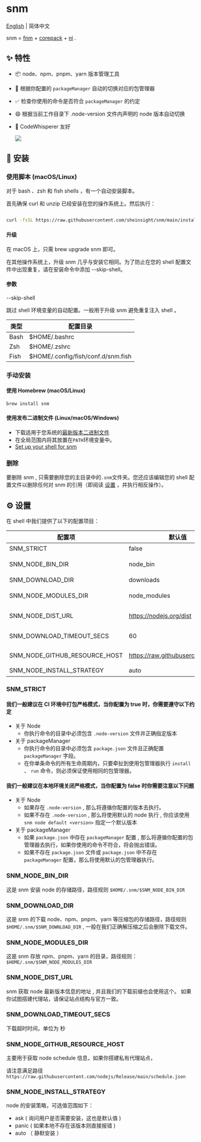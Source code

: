 # snm

[English](./README.md) | 简体中文

snm = [fnm](https://github.com/Schniz/fnm) + [corepack](https://github.com/nodejs/corepack) + [ni](https://github.com/antfu-collective/ni) .

## ✨ 特性

- 📦 node、npm、pnpm、yarn 版本管理工具
- 🤡 根据你配置的 `packageManager` 自动的切换对应的包管理器
- ✅ 检查你使用的命令是否符合 `packageManager` 的约定
- 😄 根据当前工作目录下 .node-version 文件内声明的 node 版本自动切换
- 🌟 CodeWhisperer 友好

  ![](./assets/fig.png)

## 🚀 安装

### 使用脚本 (macOS/Linux)

对于 bash 、zsh 和 fish shells ，有一个自动安装脚本。

首先确保 curl 和 unzip 已经安装在您的操作系统上。然后执行：

```bash

curl -fsSL https://raw.githubusercontent.com/sheinsight/snm/main/install.sh | bash

```

#### 升级

在 macOS 上，只需 brew upgrade snm 即可。

在其他操作系统上，升级 snm 几乎与安装它相同。为了防止在您的 shell 配置文件中出现重复，请在安装命令中添加 --skip-shell。

#### 参数

--skip-shell

跳过 shell 环境变量的自动配置。一般用于升级 snm 避免重复注入 shell 。

| 类型 | 配置目录                           |
| ---- | ---------------------------------- |
| Bash | $HOME/.bashrc                      |
| Zsh  | $HOME/.zshrc                       |
| Fish | $HOME/.config/fish/conf.d/snm.fish |

### 手动安装

#### 使用 Homebrew (macOS/Linux)

```sh
brew install snm
```

#### 使用发布二进制文件 (Linux/macOS/Windows)

- 下载适用于您系统的[最新版本二进制文件](https://github.com/sheinsight/snm/releases)
- 在全局范围内将其放置在`PATH`环境变量中。
- [Set up your shell for snm](#shell-setup)

### 删除

要删除 snm , 只需要删除您的主目录中的`.snm`文件夹。您还应该编辑您的 shell 配置文件以删除任何对 snm 的引用（即阅读 [设置](#设置) ，并执行相反操作）。

## ⚙️ 设置

在 shell 中我们提供了以下的配置项目：

| 配置项                        | 默认值                            | 功能描述                        |
| ----------------------------- | --------------------------------- | ------------------------------- |
| SNM_STRICT                    | false                             | 严格模式开关                    |
| SNM_NODE_BIN_DIR              | node_bin                          | node 的二进制存储目录           |
| SNM_DOWNLOAD_DIR              | downloads                         | 文件的下载目录                  |
| SNM_NODE_MODULES_DIR          | node_modules                      | npm 、pnpm、yarn 的模块存储目录 |
| SNM_NODE_DIST_URL             | https://nodejs.org/dist           | nodejs 元数据的获取地址         |
| SNM_DOWNLOAD_TIMEOUT_SECS     | 60                                | 下载超时时间 ( 单位为 `秒` )    |
| SNM_NODE_GITHUB_RESOURCE_HOST | https://raw.githubusercontent.com | GITHUB_RESOURCE 地址            |
| SNM_NODE_INSTALL_STRATEGY     | auto                              | node 的安装策略                 |

### SNM_STRICT

#### 我们一般建议在 CI 环境中打包严格模式，当你配置为 true 时，你需要遵守以下约定

- 关于 Node
  - 你执行命令的目录中必须包含 `.node-version` 文件并正确指定版本
- 关于 packageManager
  - 你执行命令的目录中必须包含 `package.json` 文件且正确配置 `packageManager` 字段。
  - 在你单条命令的所有生命周期内，只要牵扯到使用包管理器执行 `install` 、 `run` 命令，则必须保证使用相同的包管理器。

#### 我们一般建议在本地环境关闭严格模式，当你配置为 false 时你需要注意以下问题

- 关于 Node
  - 如果存在 `.node-version` , 那么将遵循你配置的版本去执行。
  - 如果不存在 `.node-version` , 那么将使用默认的 node 执行 , 你应该使用 `snm node default <version>` 指定一个默认版本
- 关于 packageManager
  - 如果 `package.json` 中存在 `packageManager` 配置 , 那么将遵循你配置的包管理器去执行，如果你使用的命令不符合，将会抛出错误。
  - 如果不存在 `package.json` 文件或 `package.json` 中不存在 `packageManager` 配置，那么将使用默认的包管理器执行。

### SNM_NODE_BIN_DIR

这是 snm 安装 node 的存储路径，路径规则 `$HOME/.snm/$SNM_NODE_BIN_DIR`

### SNM_DOWNLOAD_DIR

这是 snm 的下载 node、npm、pnpm、yarn 等压缩包的存储路径，路径规则 `$HOME/.snm/$SNM_DOWNLOAD_DIR` , 一般在我们正确解压缩之后会删除下载文件。

### SNM_NODE_MODULES_DIR

这是 snm 存放 npm、pnpm、yarn 的目录，路径规则：`$HOME/.snm/$SNM_NODE_MODULES_DIR`

### SNM_NODE_DIST_URL

snm 获取 node 最新版本信息的地址 , 并且我们的下载前缀也会使用这个。 如果你试图搭建代理站，请保证站点结构与官方一致。

### SNM_DOWNLOAD_TIMEOUT_SECS

下载超时时间，单位为 秒

### SNM_NODE_GITHUB_RESOURCE_HOST

主要用于获取 node schedule 信息，如果你搭建私有代理站点，

请注意满足路径 `https://raw.githubusercontent.com/nodejs/Release/main/schedule.json`

### SNM_NODE_INSTALL_STRATEGY

node 的安装策略，可选值范围如下：

- ask ( 询问用户是否需要安装，这也是默认值 )
- panic ( 如果本地不存在该版本则直接报错 )
- auto （ 静默安装 ）
